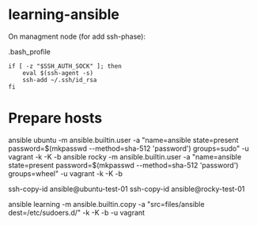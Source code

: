 # learning-ansible

On managment node (for add ssh-phase):

.bash_profile
```
if [ -z "$SSH_AUTH_SOCK" ]; then
    eval $(ssh-agent -s)
    ssh-add ~/.ssh/id_rsa
fi
```

# Prepare hosts

ansible ubuntu -m ansible.builtin.user -a "name=ansible state=present password=$(mkpasswd --method=sha-512 'password') groups=sudo" -u vagrant -k -K -b
ansible rocky -m ansible.builtin.user -a "name=ansible state=present password=$(mkpasswd --method=sha-512 'password') groups=wheel" -u vagrant -k -K -b

ssh-copy-id ansible@ubuntu-test-01
ssh-copy-id ansible@rocky-test-01

ansible learning -m ansible.builtin.copy -a "src=files/ansible dest=/etc/sudoers.d/" -k -K -b -u vagrant
